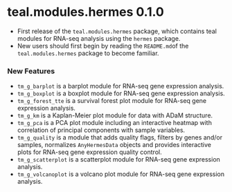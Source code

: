 # teal.modules.hermes 0.1.0
* First release of the `teal.modules.hermes` package, which contains teal modules for RNA-seq analysis using the `hermes` package.
* New users should first begin by reading the `README.md`of the `teal.modules.hermes` package to become familiar. 

### New Features
* `tm_g_barplot` is a barplot module for RNA-seq gene expression analysis.
* `tm_g_boxplot` is a boxplot module for RNA-seq gene expression analysis.
* `tm_g_forest_tte` is a survival forest plot module for RNA-seq gene expression analysis.
* `tm_g_km` is a Kaplan-Meier plot module for data with ADaM structure.
* `tm_g_pca` is a PCA plot module including an interactive heatmap with correlation of principal components with sample variables.
* `tm_g_quality` is a module that adds quality flags, filters by genes and/or samples, normalizes `AnyHermesData` objects and provides interactive plots for RNA-seq gene expression quality control.
* `tm_g_scatterplot` is a scatterplot module for RNA-seq gene expression analysis.
* `tm_g_volcanoplot` is a volcano plot module for RNA-seq gene expression analysis.
